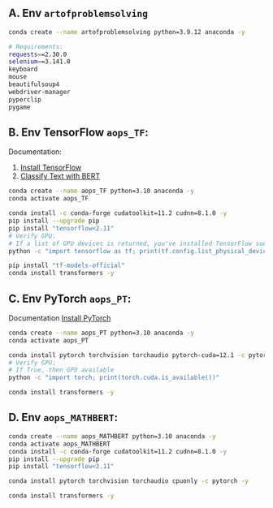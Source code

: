 ## A. Env `artofproblemsolving`

```bash
conda create --name artofproblemsolving python=3.9.12 anaconda -y
```

```bash
# Requirements:
requests==2.30.0
selenium==3.141.0
keyboard
mouse
beautifulsoup4
webdriver-manager
pyperclip
pygame
```

## B. Env TensorFlow `aops_TF`:

Documentation:
1. [Install TensorFlow](https://www.tensorflow.org/install/pip#windows-native_1)
2. [Classify Text with BERT](https://www.tensorflow.org/text/tutorials/classify_text_with_bert)

```bash
conda create --name aops_TF python=3.10 anaconda -y
conda activate aops_TF

conda install -c conda-forge cudatoolkit=11.2 cudnn=8.1.0 -y
pip install --upgrade pip
pip install "tensorflow<2.11"
# Verify GPU:
# If a list of GPU devices is returned, you've installed TensorFlow successfully.
python -c "import tensorflow as tf; print(tf.config.list_physical_devices('GPU'))"

pip install "tf-models-official"
conda install transformers -y
```

## C. Env PyTorch `aops_PT`:

Documentation [Install PyTorch](https://pytorch.org/get-started/locally/)

```bash
conda create --name aops_PT python=3.10 anaconda -y
conda activate aops_PT

conda install pytorch torchvision torchaudio pytorch-cuda=12.1 -c pytorch -c nvidia -y
# Verify GPU:
# If True, then GPU available
python -c "import torch; print(torch.cuda.is_available())"

conda install transformers -y
```

## D. Env `aops_MATHBERT`:

```bash
conda create --name aops_MATHBERT python=3.10 anaconda -y
conda activate aops_MATHBERT
conda install -c conda-forge cudatoolkit=11.2 cudnn=8.1.0 -y
pip install --upgrade pip
pip install "tensorflow<2.11"

conda install pytorch torchvision torchaudio cpuonly -c pytorch -y

conda install transformers -y
```
